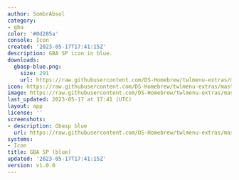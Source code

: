 ```yaml
---
author: SombrAbsol
category:
- gba
color: '#0d285a'
console: Icon
created: '2023-05-17T17:41:15Z'
description: GBA SP icon in blue.
downloads:
  gbasp-blue.png:
    size: 291
    url: https://raw.githubusercontent.com/DS-Homebrew/twlmenu-extras/master/_nds/TWiLightMenu/icons/gbasp-blue.png
icon: https://raw.githubusercontent.com/DS-Homebrew/twlmenu-extras/master/_nds/TWiLightMenu/icons/gbasp-blue.png
image: https://raw.githubusercontent.com/DS-Homebrew/twlmenu-extras/master/_nds/TWiLightMenu/icons/gbasp-blue.png
last_updated: 2023-05-17 at 17:41 (UTC)
layout: app
license: ''
screenshots:
- description: Gbasp blue
  url: https://raw.githubusercontent.com/DS-Homebrew/twlmenu-extras/master/_nds/TWiLightMenu/icons/gbasp-blue.png
systems:
- Icon
title: GBA SP (blue)
updated: '2023-05-17T17:41:15Z'
version: v1.0.0
---
```

